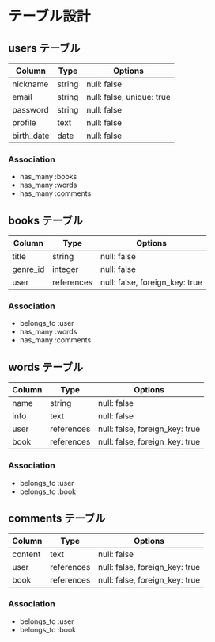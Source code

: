 # テーブル設計

## users テーブル
| Column     | Type   | Options                   |
| ---------- | ------ | ------------------------- |
| nickname   | string | null: false               |
| email      | string | null: false, unique: true |
| password   | string | null: false               |
| profile    | text   | null: false               |
| birth_date | date   | null: false               |

### Association
- has_many :books
- has_many :words
- has_many :comments

## books テーブル
| Column   | Type       | Options                        |
| -------- | ---------- | ------------------------------ |
| title    | string     | null: false                    |
| genre_id | integer    | null: false                    |
| user     | references | null: false, foreign_key: true |

### Association
- belongs_to :user
- has_many :words
- has_many :comments

## words テーブル
| Column | Type       | Options                        |
| ------ | ---------- | ------------------------------ |
| name   | string     | null: false                    |
| info   | text       | null: false                    |
| user   | references | null: false, foreign_key: true |
| book   | references | null: false, foreign_key: true |

### Association
- belongs_to :user
- belongs_to :book

## comments テーブル
| Column  | Type       | Options                        |
| ------- | ---------- | ------------------------------ |
| content | text       | null: false                    |
| user    | references | null: false, foreign_key: true |
| book    | references | null: false, foreign_key: true |

### Association
- belongs_to :user
- belongs_to :book